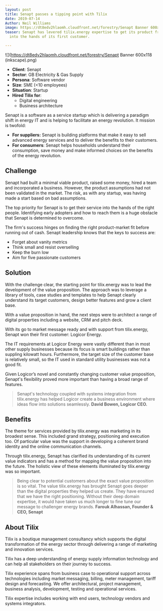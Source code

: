 ```yaml
---
layout: post
title: Senapt passes a tipping point with Tilix
date: 2019-07-14
Author: Neil Williams
image: https://dt8edv2hlaomh.cloudfront.net/forestry/Senapt Banner 600x118 (inkscape).png
teaser: Senapt has levered tilix.energy expertise to get its product from the lab
  into the hands of its first customer.

---
```

![](https://dt8edv2hlaomh.cloudfront.net/forestry/Senapt Banner 600x118 (inkscape).png)

* **Client**: Senapt
* **Sector**: GB Electricity & Gas Supply
* **Persona**: Software vendor
* **Size**: SME (<10 employees)
* **Situation**: Startup
* **Hired Tilix for**:
  * Digital engineering
  * Business architecture

Senapt is a software as a service startup which is delivering a paradigm shift in energy IT and is helping to facilitate an energy revolution. It mission is twofold:

* **For suppliers:** Senapt is building platforms that make it easy to sell advanced energy services and to deliver the benefits to their customers.
* **For consumers**: Senapt helps households understand their consumption, save money and make informed choices on the benefits of the energy revolution.

## Challenge

Senapt had built a minimal viable product, raised some money, hired a team and incorporated a business. However, the product assumptions had not been validated in the market. The risk, as with any startup, was having made a start based on bad assumptions.

The top priority for Senapt is to get their service into the hands of the right people. Identifying early adopters and how to reach them is a huge obstacle that Senapt is determined to overcome.

The firm's success hinges on finding the right product-market fit before running out of cash. Senapt leadership knows that the keys to success are:

* Forget about vanity metrics
* Think small and resist overselling
* Keep the burn low
* Aim for five passionate customers

## Solution

With the challenge clear, the starting point for tilix.energy was to lead the development of the value proposition. The approach was to leverage a library of tools, case studies and templates to help Senapt clearly understand its target customers, design better features and grow a client base.

With a value proposition in hand, the next steps were to architect a range of digital properties including a website, CRM and pitch deck.

With its go to market message ready and with support from tilix.energy, Senapt won their first customer: Logicor Energy.

The IT requirements at Logicor Energy were vastly different than in most other supply businesses because its focus is smart buildings rather than suppling kilowatt hours. Furthermore, the target size of the customer base is relatively small, so the IT used in standard utility businesses was not a good fit.

Given Logicor’s novel and constantly changing customer value proposition, Senapt's flexibility proved more important than having a broad range of features.

> Senapt's technology coupled with systems integration from tilix.energy has helped Logicor create a business environment where ideas flow into solutions seamlessly. **David Bowen, Logicor CEO.**

## Benefits

The theme for services provided by tilix.energy was marketing in its broadest sense. This included grand strategy, positioning and execution too. Of particular value was the support in developing a coherent brand identity and the online communication channels.

Through tilix.energy, Senapt has clarified its understanding of its current value indicators and has a method for mapping the value proposition into the future. The holistic view of these elements illuminated by tilix.energy was so important.

> Being clear to potential customers about the exact value proposition is so vital. The value tilix.energy has brought Senapt goes deeper than the digital properties they helped us create. They have ensured that we have the right positioning. Without their deep domain expertise, it would have taken us much longer to fine tune our message to challenger energy brands. **Farouk Alhassan, Founder & CEO, Senapt**

## About Tilix

Tilix is a boutique management consultancy which supports the digital transformation of the energy sector through delivering a range of marketing and innovation services.

Tilix has a deep understanding of energy supply information technology and can help all stakeholders on their journey to success.

Tilix experience spans from business case to operational support across technologies including market messaging, billing, meter management, tariff design and forecasting. We offer architectural, project management, business analysis, development, testing and operational services.

Tilix expertise includes working with end users, technology vendors and systems integrators.